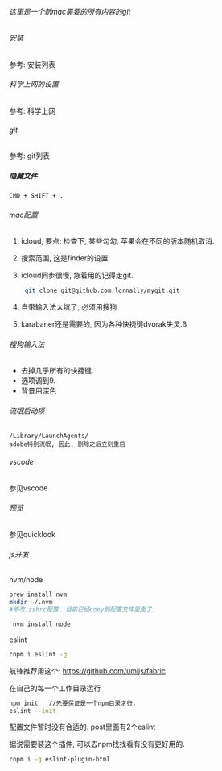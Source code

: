 ###### 这里是一个新mac需要的所有内容的git



###### 安装

参考: 安装列表

###### 科学上网的设置

参考: 科学上网

###### git

参考: git列表

##### 隐藏文件

```
CMD + SHIFT + .
```

###### mac配置

1. icloud,  要点: 检查下, 某些勾勾, 苹果会在不同的版本随机取消. 

2. 搜索范围, 这是finder的设置.

3. icloud同步很慢, 急着用的记得走git.

   ```sh
    git clone git@github.com:lornally/mygit.git
   ```

4. 自带输入法太坑了, 必须用搜狗

5. karabaner还是需要的, 因为各种快捷键dvorak失灵.ß



###### 搜狗输入法

- 去掉几乎所有的快捷键.
- 选项调到9.
- 背景用深色



###### 流氓启动项

```
/Library/LaunchAgents/
adobe特别流氓, 因此, 删除之后立刻重启
```



###### vscode

参见vscode

###### 预览

参见quicklook





###### js开发

nvm/node

```sh
brew install nvm
mkdir ~/.nvm
#修改.zshrc配置. 目前已经copy到配置文件里面了.
```

```sh
 nvm install node
```



eslint

```sh
cnpm i eslint -g
```

航锋推荐用这个: https://github.com/umijs/fabric

在自己的每一个工作目录运行

```sh
npm init   //先要保证是一个npm目录才行.
eslint --init  
```

配置文件暂时没有合适的.  post里面有2个eslint



据说需要装这个插件, 可以去npm找找看有没有更好用的.

```sh
cnpm i -g eslint-plugin-html 
```

